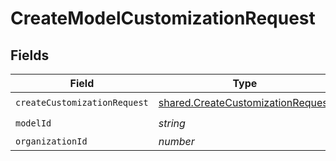 # CreateModelCustomizationRequest


## Fields

| Field                                                                                         | Type                                                                                          | Required                                                                                      | Description                                                                                   |
| --------------------------------------------------------------------------------------------- | --------------------------------------------------------------------------------------------- | --------------------------------------------------------------------------------------------- | --------------------------------------------------------------------------------------------- |
| `createCustomizationRequest`                                                                  | [shared.CreateCustomizationRequest](../../../sdk/models/shared/createcustomizationrequest.md) | :heavy_check_mark:                                                                            | N/A                                                                                           |
| `modelId`                                                                                     | *string*                                                                                      | :heavy_check_mark:                                                                            | N/A                                                                                           |
| `organizationId`                                                                              | *number*                                                                                      | :heavy_minus_sign:                                                                            | N/A                                                                                           |